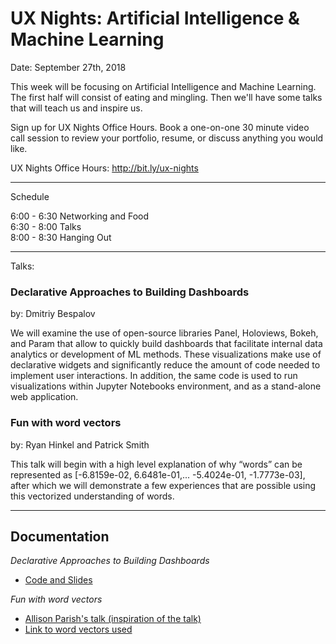 # UX Nights: Artificial Intelligence & Machine Learning

Date: September 27th, 2018


This week will be focusing on Artificial Intelligence and Machine Learning. The first half will consist of eating and mingling. Then we'll have some talks that will teach us and inspire us.

Sign up for UX Nights Office Hours. Book a one-on-one 30 minute video call session to review your portfolio, resume, or discuss anything you would like.

UX Nights Office Hours: http://bit.ly/ux-nights

- - -

Schedule

6:00 - 6:30 Networking and Food  
6:30 - 8:00 Talks  
8:00 - 8:30 Hanging Out  

- - -

Talks:

### Declarative Approaches to Building Dashboards
by: Dmitriy Bespalov

We will examine the use of open-source libraries Panel, Holoviews, Bokeh, and Param that allow to quickly build dashboards that facilitate internal data analytics or development of ML methods. These visualizations make use of declarative widgets and significantly reduce the amount of code needed to implement user interactions. In addition, the same code is used to run visualizations within Jupyter Notebooks environment, and as a stand-alone web application.

### Fun with word vectors
by: Ryan Hinkel and Patrick Smith

This talk will begin with a high level explanation of why “words” can be represented as [-6.8159e-02, 6.6481e-01,... -5.4024e-01, -1.7773e-03], after which we will demonstrate a few experiences that are possible using this vectorized understanding of words.

- - -

## Documentation

*Declarative Approaches to Building Dashboards* 

- [Code and Slides](https://github.com/dbespalov/dashboards)


*Fun with word vectors*

- [Allison Parish's talk (inspiration of the talk)](https://www.youtube.com/watch?v=L3D0JEA1Jdc)  
- [Link to word vectors used](https://nlp.stanford.edu/projects/glove/)
